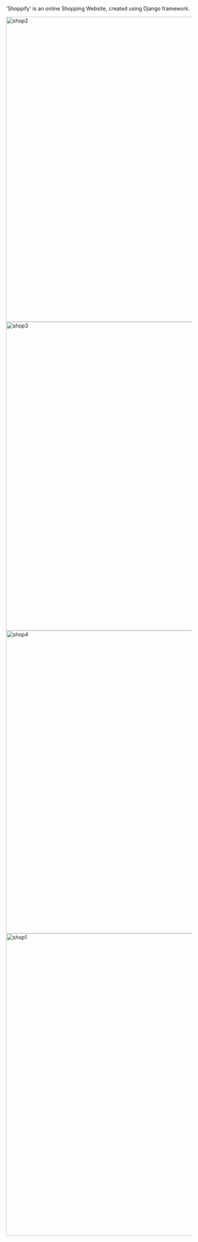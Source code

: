 'Shoppify' is an online Shopping Website, created using Django framework.

<img width="826" alt="shop2" src="https://user-images.githubusercontent.com/63180433/119000791-0cc85800-b9a9-11eb-8adf-ab1f86fd54eb.PNG">
<img width="836" alt="shop3" src="https://user-images.githubusercontent.com/63180433/119000805-0f2ab200-b9a9-11eb-80c0-0c3ede26d380.PNG">
<img width="820" alt="shop4" src="https://user-images.githubusercontent.com/63180433/119000810-0fc34880-b9a9-11eb-82ae-21888c682f11.PNG">
<img width="819" alt="shop1" src="https://user-images.githubusercontent.com/63180433/119000815-105bdf00-b9a9-11eb-9ac2-edcbec7f1804.PNG">
